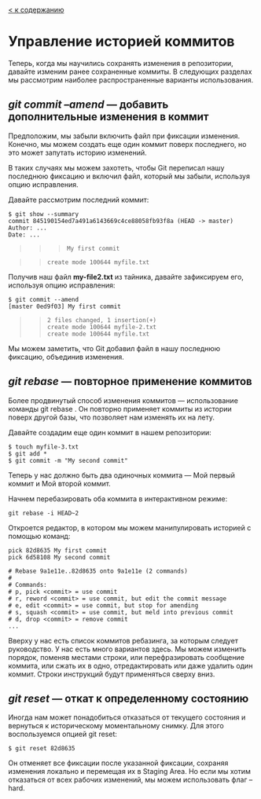 [< к содержанию](./readme.md)

# Управление историей коммитов

Теперь, когда мы научились сохранять изменения в репозитории, давайте изменим ранее сохраненные коммиты. В следующих разделах мы рассмотрим наиболее распространенные варианты использования.

## ___git commit –amend___ — добавить дополнительные изменения в коммит

Предположим, мы забыли включить файл при фиксации изменения. Конечно, мы можем создать еще один коммит поверх последнего, но это может запутать историю изменений.

В таких случаях мы можем захотеть, чтобы Git переписал нашу последнюю фиксацию и включил файл, который мы забыли, используя опцию исправления.

Давайте рассмотрим последний коммит:

`$ git show --summary`  
`commit 845190154ed7a491a6143669c4ce88058fb93f8a (HEAD -> master)`  
`Author: ...`  
`Date: ...`  

>>>`My first commit`  

>>`create mode 100644 myfile.txt`  

Получив наш файл **my-file2.txt** из тайника, давайте зафиксируем его, используя опцию исправления:

`$ git commit --amend`  
`[master 0ed9f03] My first commit`  
>>`2 files changed, 1 insertion(+)`  
`create mode 100644 myfile-2.txt`  
`create mode 100644 myfile.txt`  

Мы можем заметить, что Git добавил файл в нашу последнюю фиксацию, объединив изменения.

## ___git rebase___ — повторное применение коммитов

Более продвинутый способ изменения коммитов — использование команды git rebase . Он повторно применяет коммиты из истории поверх другой базы, что позволяет нам изменять их на лету.

Давайте создадим еще один коммит в нашем репозитории:

`$ touch myfile-3.txt`  
`$ git add *`  
`$ git commit -m "My second commit"`  

Теперь у нас должно быть два одиночных коммита — Мой первый коммит и Мой второй коммит.

Начнем перебазировать оба коммита в интерактивном режиме:

`git rebase -i HEAD~2`  

Откроется редактор, в котором мы можем манипулировать историей с помощью команд:

`pick 82d8635 My first commit`  
`pick 6d58108 My second commit`  

`# Rebase 9a1e11e..82d8635 onto 9a1e11e (2 commands)`  
`#`  
`# Commands:`  
`# p, pick <commit> = use commit`  
`# r, reword <commit> = use commit, but edit the commit message`  
`# e, edit <commit> = use commit, but stop for amending`  
`# s, squash <commit> = use commit, but meld into previous commit`  
`# d, drop <commit> = remove commit`  
`...`  

Вверху у нас есть список коммитов ребазинга, за которым следует руководство. У нас есть много вариантов здесь. Мы можем изменить порядок, поменяв местами строки, или перефразировать сообщение коммита, или сжать их в одно, отредактировать или даже удалить один коммит. Строки инструкций будут применяться сверху вниз.

## ___git reset___ — откат к определенному состоянию

Иногда нам может понадобиться отказаться от текущего состояния и вернуться к историческому моментальному снимку. Для этого воспользуемся опцией git reset:

`$ git reset 82d8635`  

Он отменяет все фиксации после указанной фиксации, сохраняя изменения локально и перемещая их в Staging Area. Но если мы хотим отказаться от всех рабочих изменений, мы можем использовать флаг –hard.